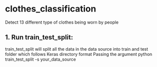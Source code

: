 # clothes_classification
Detect 13 different type of clothes being worn by people 

## 1. Run train_test_split:
train_test_split will split all the data in the data source into train and test folder which follows Keras directory format
Passing the argument python train_test_split -s your_data_source
